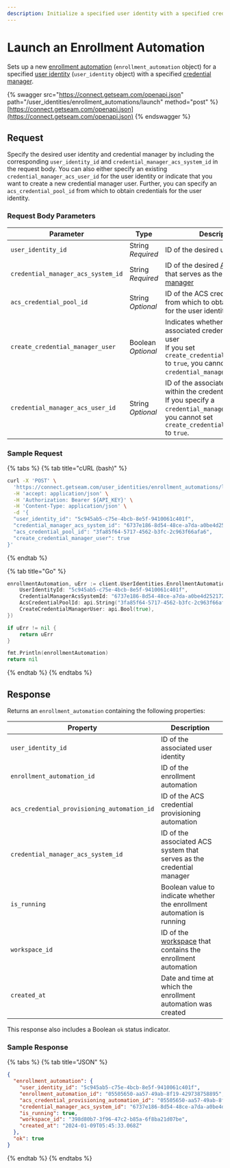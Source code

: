 ```yaml
---
description: Initialize a specified user identity with a specified credential manager
---
```


# Launch an Enrollment Automation

Sets up a new [enrollment automation](../../../products/mobile-access-in-development/issuing-mobile-credentials-from-an-access-control-system.md) (`enrollment_automation` object) for a specified [user identity](../../../products/mobile-access-in-development/managing-mobile-app-user-accounts-with-user-identities.md#what-is-a-user-identity) (`user_identity` object) with a specified [credential manager](../../../products/mobile-access-in-development/issuing-mobile-credentials-from-an-access-control-system.md).

{% swagger src="https://connect.getseam.com/openapi.json" path="/user_identities/enrollment_automations/launch" method="post" %}
[https://connect.getseam.com/openapi.json](https://connect.getseam.com/openapi.json)
{% endswagger %}

## Request

Specify the desired user identity and credential manager by including the corresponding `user_identity_id` and `credential_manager_acs_system_id` in the request body. You can also either specify an existing `credential_manager_acs_user_id` for the user identity or indicate that you want to create a new credential manager user. Further, you can specify an `acs_credential_pool_id` from which to obtain credentials for the user identity.

### Request Body Parameters

<table><thead><tr><th width="369">Parameter</th><th width="112.33333333333331">Type</th><th>Description</th></tr></thead><tbody><tr><td><code>user_identity_id</code></td><td>String<br><em>Required</em></td><td>ID of the desired user identity</td></tr><tr><td><code>credential_manager_acs_system_id</code></td><td>String<br><em>Required</em></td><td>ID of the desired <a href="../../../products/access-systems/">ACS system</a> that serves as the <a href="../../../products/mobile-access-in-development/issuing-mobile-credentials-from-an-access-control-system.md">credential manager</a></td></tr><tr><td><code>acs_credential_pool_id</code></td><td>String<br><em>Optional</em></td><td>ID of the ACS credential pool from which to obtain credentials for the user identity</td></tr><tr><td><code>create_credential_manager_user</code></td><td>Boolean<br><em>Optional</em></td><td>Indicates whether to create an associated credential manager user<br>If you set <code>create_credential_manager_user</code> to <code>true</code>, you cannot specify a <code>credential_manager_acs_user_id</code>.</td></tr><tr><td><code>credential_manager_acs_user_id</code></td><td>String<br><em>Optional</em></td><td>ID of the associated ACS user within the credential manager<br>If you specify a <code>credential_manager_acs_user_id</code>, you cannot set <code>create_credential_manager_user</code> to <code>true</code>.</td></tr></tbody></table>

### Sample Request

{% tabs %}
{% tab title="cURL (bash)" %}
```bash
curl -X 'POST' \
  'https://connect.getseam.com/user_identities/enrollment_automations/launch' \
  -H 'accept: application/json' \
  -H 'Authorization: Bearer ${API_KEY}' \
  -H 'Content-Type: application/json' \
  -d '{
  "user_identity_id": "5c945ab5-c75e-4bcb-8e5f-9410061c401f",
  "credential_manager_acs_system_id": "6737e186-8d54-48ce-a7da-a0be4d252172",
  "acs_credential_pool_id": "3fa85f64-5717-4562-b3fc-2c963f66afa6",
  "create_credential_manager_user": true
}'
```
{% endtab %}

{% tab title="Go" %}
```go
enrollmentAutomation, uErr := client.UserIdentities.EnrollmentAutomations.Launch(context.Background(), &useridentities.EnrollmentAutomationsLaunchRequest{
    UserIdentityId: "5c945ab5-c75e-4bcb-8e5f-9410061c401f",
    CredentialManagerAcsSystemId: "6737e186-8d54-48ce-a7da-a0be4d252172",
    AcsCredentialPoolId: api.String("3fa85f64-5717-4562-b3fc-2c963f66afa6"),
    CreateCredentialManagerUser: api.Bool(true),
})

if uErr != nil {
    return uErr
}

fmt.Println(enrollmentAutomation)
return nil
```
{% endtab %}
{% endtabs %}

## Response

Returns an `enrollment_automation` containing the following properties:

<table><thead><tr><th width="310">Property</th><th>Description</th></tr></thead><tbody><tr><td><code>user_identity_id</code></td><td>ID of the associated user identity</td></tr><tr><td><code>enrollment_automation_id</code></td><td>ID of the enrollment automation</td></tr><tr><td><code>acs_credential_provisioning_automation_id</code></td><td>ID of the ACS credential provisioning automation</td></tr><tr><td><code>credential_manager_acs_system_id</code></td><td>ID of the associated ACS system that serves as the credential manager</td></tr><tr><td><code>is_running</code></td><td>Boolean value to indicate whether the enrollment automation is running</td></tr><tr><td><code>workspace_id</code></td><td>ID of the <a href="../../../core-concepts/workspaces/">workspace</a> that contains the enrollment automation</td></tr><tr><td><code>created_at</code></td><td>Date and time at which the enrollment automation was created</td></tr></tbody></table>

This response also includes a Boolean `ok` status indicator.

### Sample Response

{% tabs %}
{% tab title="JSON" %}
```json
{
  "enrollment_automation": {
    "user_identity_id": "5c945ab5-c75e-4bcb-8e5f-9410061c401f",
    "enrollment_automation_id": "05505650-aa57-49ab-8f19-429738758895",
    "acs_credential_provisioning_automation_id": "05505650-aa57-49ab-8f19-429738758895",
    "credential_manager_acs_system_id": "6737e186-8d54-48ce-a7da-a0be4d252172",
    "is_running": true,
    "workspace_id": "398d80b7-3f96-47c2-b85a-6f8ba21d07be",
    "created_at": "2024-01-09T05:45:33.068Z"
  },
  "ok": true
}
```
{% endtab %}
{% endtabs %}
